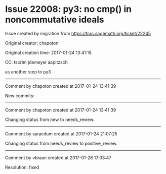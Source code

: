 # Issue 22008: py3: no cmp() in noncommutative ideals

Issue created by migration from https://trac.sagemath.org/ticket/22245

Original creator: chapoton

Original creation time: 2017-01-24 13:41:15

CC:  tscrim jdemeyer aapitzsch

as another step to py3


---

Comment by chapoton created at 2017-01-24 13:41:39

New commits:


---

Comment by chapoton created at 2017-01-24 13:41:39

Changing status from new to needs_review.


---

Comment by saraedum created at 2017-01-24 21:07:25

Changing status from needs_review to positive_review.


---

Comment by vbraun created at 2017-01-28 17:03:47

Resolution: fixed
